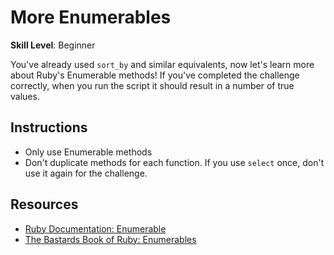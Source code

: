 # More Enumerables
__Skill Level__: Beginner

You've already used `sort_by` and similar equivalents, now let's learn more about Ruby's Enumerable methods! If you've completed the challenge correctly, when you run the script it should result in a number of true values.

## Instructions
- Only use Enumerable methods
- Don't duplicate methods for each function. If you use `select` once, don't use it again for the challenge.

## Resources
- [Ruby Documentation: Enumerable](http://ruby-doc.org/core-2.1.2/Enumerable.html)
- [The Bastards Book of Ruby: Enumerables](http://ruby.bastardsbook.com/chapters/enumerables/)


